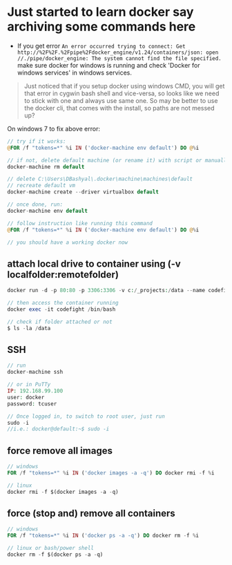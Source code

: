 # Just started to learn docker say archiving some commands here

* If you get error `An error occurred trying to connect: Get http://%2F%2F.%2Fpipe%2Fdocker_engine/v1.24/containers/json: open //./pipe/docker_engine: The system cannot find the file specified.` make sure docker for windows is running and check 'Docker for windows services' in windows services. 

> Just noticed that if you setup docker using windows CMD, you will get that error in cygwin bash shell and vice-versa, so looks like we need to stick with one and always use same one. So may be better to use the docker cli, that comes with the install, so paths are not messed up?

On windows 7 to fix above error: 
```php
// try if it works:
@FOR /f "tokens=*" %i IN ('docker-machine env default') DO @%i

// if not, delete default machine (or rename it) with script or manually
docker-machine rm default

// delete C:\Users\DBashyal\.docker\machine\machines\default
// recreate default vm
docker-machine create --driver virtualbox default

// once done, run:
docker-machine env default

// follow instruction like running this command
@FOR /f "tokens=*" %i IN ('docker-machine env default') DO @%i

// you should have a working docker now
```

## attach local drive to container using (-v localfolder:remotefolder)
```php
docker run -d -p 80:80 -p 3306:3306 -v c:/_projects:/data --name codefight codefight/cms

// then access the container running
docker exec -it codefight /bin/bash

// check if folder attached or not
$ ls -la /data
```

## SSH
```php
// run 
docker-machine ssh

// or in PuTTy
IP: 192.168.99.100
user: docker
password: tcuser

// Once logged in, to switch to root user, just run
sudo -i
//i.e.: docker@default:~$ sudo -i
```

## force remove all images
```php
// windows
FOR /f "tokens=*" %i IN ('docker images -a -q') DO docker rmi -f %i

// linux
docker rmi -f $(docker images -a -q)
```

## force (stop and) remove all containers
```php
// windows 
FOR /f "tokens=*" %i IN ('docker ps -a -q') DO docker rm -f %i

// linux or bash/power shell
docker rm -f $(docker ps -a -q)
```
